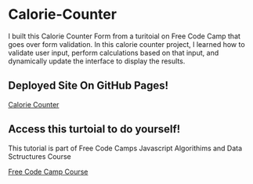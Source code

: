 # Calorie-Counter

I built this Calorie Counter Form from a turitoial on Free Code Camp that goes over form validation. In this calorie counter project, I learned how to validate user input, perform calculations based on that input, and dynamically update the interface to display the results.

## Deployed Site On GitHub Pages!
[Calorie Counter]()

## Access this turtoial to do yourself!
This tutorial is part of Free Code Camps Javascript Algorithims and Data Sctructures Course

[Free Code Camp Course](https://www.freecodecamp.org/learn/javascript-algorithms-and-data-structures-v8/)